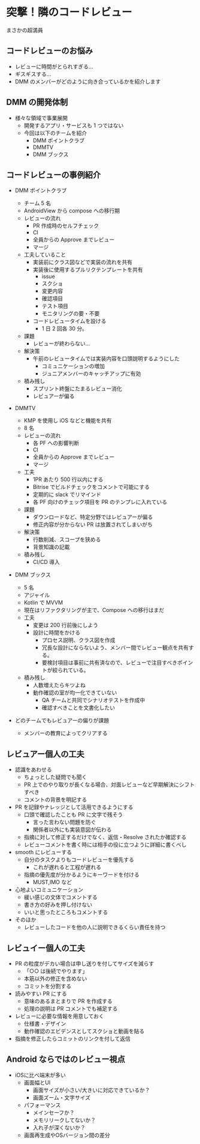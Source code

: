 # 突撃！隣のコードレビュー

まさかの超満員

## コードレビューのお悩み

- レビューに時間がとられすぎる...
- ギスギスする...
- DMM のメンバーがどのように向き合っているかを紹介します

## DMM の開発体制

- 様々な領域で事業展開
  - 開発するアプリ・サービスも 1 つではない
  - 今回は以下のチームを紹介
    - DMM ポイントクラブ
    - DMMTV
    - DMM ブックス

## コードレビューの事例紹介

- DMM ポイントクラブ
  - チーム 5 名
  - AndroidView から compose への移行期
  - レビューの流れ
    - PR 作成時のセルフチェック
    - CI
    - 全員からの Approve までレビュー
    - マージ
  - 工夫していること
    - 実装前にクラス図などで実装の流れを共有
    - 実装後に使用するプルリクテンプレートを共有
      - issue
      - スクショ
      - 変更内容
      - 確認項目
      - テスト項目
      - モニタリングの要・不要
    - コードレビュータイムを設ける
      - 1 日 2 回各 30 分。
  - 課題
    - レビューが終わらない...
  - 解決策
    - 午前のレビュータイムでは実装内容を口頭説明するようにした
      - コミュニケーションの増加
      - ジュニアメンバーのキャッチアップに有効
  - 積み残し
    - スプリント終盤にたまるレビュー消化
    - レビュアーが偏る
- DMMTV
  - KMP を使用し iOS などと機能を共有
  - 8 名
  - レビューの流れ
    - 各 PF への影響判断
    - CI
    - 全員からの Approve までレビュー
    - マージ
  - 工夫
    - 1PR あたり 500 行以内にする
    - Bitrise でビルドチェックをコメントで可能にする
    - 定期的に slack でリマインド
    - 各 PF 向けのチェック項目を PR のテンプレに入れている
  - 課題
    - ダウンロードなど、特定分野ではレビュアーが偏る
    - 修正内容が分からない PR は放置されてしまいがち
  - 解決策
    - 行数削減、スコープを狭める
    - 背景知識の記載
  - 積み残し
    - CI/CD 導入
- DMM ブックス

  - 5 名
  - アジャイル
  - Kotlin で MVVM
  - 現在はリファクタリングが主で、Compose への移行はまだ
  - 工夫
    - 変更は 200 行前後にしよう
    - 設計に時間をかける
      - プロセス説明、クラス図を作成
      - 冗長な設計にならないよう、メンバー間でレビュー観点を共有する。
      - 要検討項目は事前に共有済なので、レビューで注目すべきポイントが絞られている。
  - 積み残し
    - 人数増えたらキツよね
    - 動作確認の室が均一化できていない
      - QA チームと共同でシナリオテストを作成中
      - 確認すべきことを文書化したい

- どのチームでもレビュアーの偏りが課題
  - メンバーの教育によってクリアする

## レビュアー個人の工夫

- 認識をあわせる
  - ちょっとした疑問でも聞く
  - PR 上でのやり取りが長くなる場合、対面レビューなど早期解決にシフトすべき
  - コメントの背景を明記する
- PR を記録やナレッジとして活用できるようにする
  - 口頭で確認したことも PR に文字で残そう
    - 言った言わない問題を防ぐ
    - 関係者以外にも実装意図が伝わる
  - 指摘に対して修正するだけでなく、返信・Resolve されたか確認する
  - レビューコメントを書く時には相手の役に立つように詳細に書くべし
- smooth にレビューする
  - 自分のタスクよりもコードレビューを優先する
    - これが遅れると工程が遅れる
  - 指摘の優先度が分かるようにキーワードを付ける
    - MUST,IMO など
- 心地よいコミュニケーション
  - 緩い感じの文体でコメントする
  - 書き方の好みを押し付けない
  - いいと思ったところもコメントする
- そのほか
  - レビューしたコードを他の人に説明できるくらい責任を持つ

## レビュイー個人の工夫

- PR の粒度がデカい場合は申し送りを付してサイズを減らす
  - 「○○ は後続でやります」
  - 本筋以外の修正を含めない
  - コミットを分割する
- 読みやすい PR にする
  - 意味のあるまとまりで PR を作成する
  - 処理の説明は PR コメントでも補足する
- レビューに必要な情報を用意しておく
  - 仕様書・デザイン
  - 動作確認のエビデンスとしてスクショと動画を貼る
- 指摘を修正したらコミットのリンクを付して返信

## Android ならではのレビュー視点

- iOSに比べ端末が多い
  - 画面幅とUI
    - 画面サイズが小さい/大きいに対応できているか？
    - 画面ズーム・文字サイズ
  - パフォーマンス
    - メインセーフか？
    - メモリリークしてないか？
    - 入れ子が深くないか？
  - 画面再生成やOSバージョン間の差分
